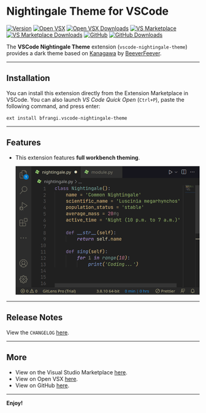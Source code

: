 # Nightingale Theme for VSCode

[![Version](https://img.shields.io/github/v/release/bfrangi/vscode-nightingale-theme?color=brightgreen&label=Version)](https://marketplace.visualstudio.com/items?itemName=bfrangi.vscode-nightingale-theme)
[![Open VSX](https://img.shields.io/badge/Open%20VSX-vscode--nightingale--theme-purple)](https://open-vsx.org/extension/bfrangi/vscode-nightingale-theme)
[![Open VSX Downloads](https://img.shields.io/open-vsx/dt/bfrangi/vscode-nightingale-theme?color=purple&label=Downloads)](https://open-vsx.org/extension/bfrangi/vscode-nightingale-theme)
[![VS Marketplace](https://img.shields.io/badge/Visual%20Studio%20Marketplace-vscode--nightingale--theme-lightgray)](https://marketplace.visualstudio.com/items?itemName=bfrangi.vscode-nightingale-theme)
[![VS Marketplace Downloads](https://img.shields.io/visual-studio-marketplace/d/bfrangi.vscode-nightingale-theme?color=lightgray&label=Downloads)](https://marketplace.visualstudio.com/items?itemName=bfrangi.vscode-nightingale-theme)
[![GitHub](https://img.shields.io/badge/GitHub-vscode--nightingale--theme-blue)](https://github.com/bfrangi/vscode-nightingale-theme)
[![GitHub Downloads](https://img.shields.io/github/downloads/bfrangi/vscode-nightingale-theme/total?color=blue&label=Downloads)](https://github.com/bfrangi/vscode-nightingale-theme)


The **VSCode Nightingale Theme** extension (`vscode-nightingale-theme`) provides a dark theme based on [Kanagawa](https://marketplace.visualstudio.com/items?itemName=BeeverFeever.kanagawa-vscode) by [BeeverFeever](https://marketplace.visualstudio.com/publishers/BeeverFeever).

-------------------------------------------------------------------

## Installation 

You can install this extension directly from the Extension Marketplace in VSCode. You can also launch *VS Code Quick Open* (`Ctrl+P`), paste the following command, and press enter:

```
ext install bfrangi.vscode-nightingale-theme
```

-------------------------------------------------------------------

## Features

* This extension features **full workbench theming**.

    <p align="center">
    <img src="https://github.com/bfrangi/vscode-nightingale-theme/raw/main/media/nightingale.png" />
    </p>

    
-------------------------------------------------------------------

## Release Notes

View the `CHANGELOG` [here](https://github.com/bfrangi/vscode-nightingale-theme/blob/main/CHANGELOG.md).

-------------------------------------------------------------------

## More

* View on the Visual Studio Marketplace [here](https://marketplace.visualstudio.com/items?itemName=bfrangi.vscode-nightingale-theme).
* View on Open VSX [here](https://open-vsx.org/extension/bfrangi/vscode-nightingale-theme).
* View on GitHub [here](https://github.com/bfrangi/vscode-nightingale-theme).

-------------------------------------------------------------------

**Enjoy!**